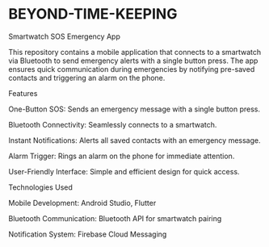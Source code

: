 # BEYOND-TIME-KEEPING
Smartwatch SOS Emergency App

This repository contains a mobile application that connects to a smartwatch via Bluetooth to send emergency alerts with a single button press. The app ensures quick communication during emergencies by notifying pre-saved contacts and triggering an alarm on the phone.

Features

One-Button SOS: Sends an emergency message with a single button press.

Bluetooth Connectivity: Seamlessly connects to a smartwatch.

Instant Notifications: Alerts all saved contacts with an emergency message.

Alarm Trigger: Rings an alarm on the phone for immediate attention.

User-Friendly Interface: Simple and efficient design for quick access.

Technologies Used

Mobile Development: Android Studio, Flutter

Bluetooth Communication: Bluetooth API for smartwatch pairing

Notification System: Firebase Cloud Messaging 
